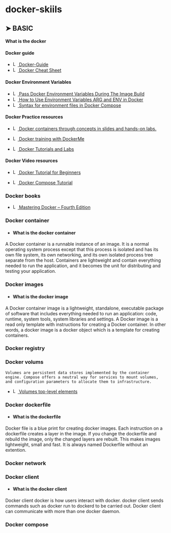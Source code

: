 # docker-skiils

## ➤ BASIC

#### What is the docker


#### Docker guide
*  [<img style="margin-bottom: 0;" src="./assets/images/docker-docs-icon.png" width="15" height="15" alt="Logo" /> Docker-Guide](https://github.com/alpha74/Docker-Guide)
*  [<img style="margin-bottom: 0;" src="./assets/images/docker-docs-icon.png" alt="Logo" width="15" height="15" /> Docker Cheat Sheet](https://github.com/slydeveloper/docker-cheat-sheet)


#### Docker Environment Variables

*  [<img style="margin-bottom: 0;" src="./assets/images/docker-docs-icon.png" alt="Logo" width="15" height="15"/> Pass Docker Environment Variables During The Image Build](https://vsupalov.com/docker-build-pass-environment-variables/)
*  [<img style="margin-bottom: 0;" src="./assets/images/docker-docs-icon.png" alt="Logo" width="15" height="15"/> How to Use Environment Variables ARG and ENV in Docker](https://www.bitdoze.com/docker-env-vars/)
*  [<img style="margin-bottom: 0;" src="./assets/images/docker-docs-icon.png" alt="Logo" width="15" height="15" /> Syntax for environment files in Docker Compose](https://docs.docker.com/compose/environment-variables/env-file/)


#### Docker Practice resources

*  [<img style="margin-bottom: 0;" src="./assets/images/docker-docs-icon.png" alt="Logo" width="15" height="15" /> Docker containers through concepts in slides and hands-on labs.](https://github.com/layer5io/containers-101-workshop/tree/master/)

*  [<img style="margin-bottom: 0;" src="./assets/images/docker-docs-icon.png" alt="Logo" width="15" height="15" /> Docker training with DockerMe](https://github.com/AhmadRafiee/Docker_training_with_DockerMe)

*  [<img style="margin-bottom: 0;" src="./assets/images/docker-docs-icon.png" alt="Logo" width="15" height="15" /> Docker Tutorials and Labs](https://github.com/docker/labs)



#### Docker Video resources
*  [<img style="margin-bottom: 0;" src="./assets/images/docker-docs-icon.png" alt="Logo" width="15" height="15" /> Docker Tutorial for Beginners](https://www.youtube.com/watch?v=pTFZFxd4hOI)

*  [<img style="margin-bottom: 0;" src="./assets/images/docker-docs-icon.png" alt="Logo" width="15" height="15" /> Docker Compose Tutorial](https://www.youtube.com/watch?v=HG6yIjZapSA)


### Docker books
*  [<img style="margin-bottom: 0;" src="./assets/images/docker-docs-icon.png" alt="Logo" width="15" height="15" /> Mastering Docker – Fourth Edition](https://github.com/PacktPublishing/Mastering-Docker-Fourth-Edition)








### Docker container

* #### What is the docker container
A Docker container is a runnable instance of an image. It is a normal operating system process except that this process is isolated and has its own file system, its own networking, and its own isolated process tree separate from the host. Containers are lightweight and contain everything needed to run the application, and it becomes the unit for distributing and testing your application.

### Docker images
* #### What is the docker image

A Docker container image is a lightweight, standalone, executable package of software that includes everything needed to run an application: code, runtime, system tools, system libraries and settings. A Docker image is a read only template with instructions for creating a Docker container. In other words, a docker image is a docker object which is a template for creating containers.


### Docker registry

### Docker volums

    Volumes are persistent data stores implemented by the container engine. Compose offers a neutral way for services to mount volumes, and configuration parameters to allocate them to infrastructure.


* [<img style="margin-bottom: 0;" src="./assets/images/docker-docs-icon.png" alt="Logo" width="15" height="15" /> Volumes top-level elements](https://docs.docker.com/compose/compose-file/07-volumes/)

### Docker dockerfile
* #### What is the dockerfile
Docker file is a blue print for creating docker images. Each instruction on a dockerfile creates a layer in the image. If you change the dockerfile and rebuild the image, only the changed layers are rebuilt. This makes images lightweight, small and fast. It is always named Dockerfile without an extention.

### Docker network

### Docker client
* #### What is the docker client
Docker client docker is how users interact with docker. docker client sends commands such as docker run to dockerd to be carried out. Docker client can communicate with more than one docker daemon.


### Docker compose